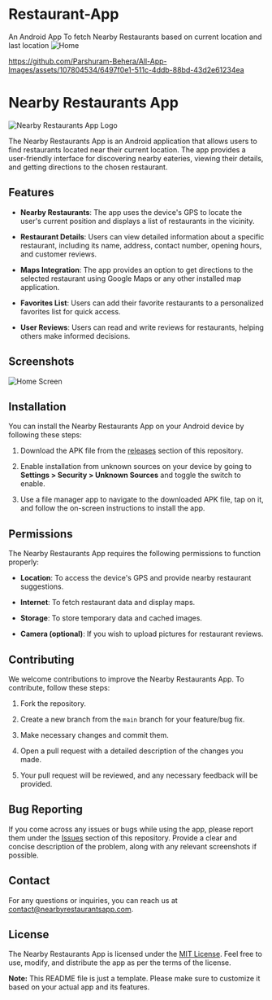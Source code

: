# Restaurant-App
An Android App To fetch Nearby Restaurants based on current location and last location
![Home](https://github.com/Parshuram-Behera/All-App-Images/assets/107804534/ca2f4807-49c7-4f12-bcf2-f79e1aebe8b3)

https://github.com/Parshuram-Behera/All-App-Images/assets/107804534/6497f0e1-511c-4ddb-88bd-43d2e61234ea

# Nearby Restaurants App

![Nearby Restaurants App Logo](app_logo.png)

The Nearby Restaurants App is an Android application that allows users to find restaurants located near their current location. The app provides a user-friendly interface for discovering nearby eateries, viewing their details, and getting directions to the chosen restaurant.

## Features

- **Nearby Restaurants**: The app uses the device's GPS to locate the user's current position and displays a list of restaurants in the vicinity.

- **Restaurant Details**: Users can view detailed information about a specific restaurant, including its name, address, contact number, opening hours, and customer reviews.

- **Maps Integration**: The app provides an option to get directions to the selected restaurant using Google Maps or any other installed map application.

- **Favorites List**: Users can add their favorite restaurants to a personalized favorites list for quick access.

- **User Reviews**: Users can read and write reviews for restaurants, helping others make informed decisions.

## Screenshots

![Home Screen](https://github.com/Parshuram-Behera/All-App-Images/assets/107804534/ca2f4807-49c7-4f12-bcf2-f79e1aebe8b3)

## Installation

You can install the Nearby Restaurants App on your Android device by following these steps:

1. Download the APK file from the [releases](https://github.com/your-username/nearby-restaurants-app/releases) section of this repository.

2. Enable installation from unknown sources on your device by going to **Settings > Security > Unknown Sources** and toggle the switch to enable.

3. Use a file manager app to navigate to the downloaded APK file, tap on it, and follow the on-screen instructions to install the app.

## Permissions

The Nearby Restaurants App requires the following permissions to function properly:

- **Location**: To access the device's GPS and provide nearby restaurant suggestions.

- **Internet**: To fetch restaurant data and display maps.

- **Storage**: To store temporary data and cached images.

- **Camera (optional)**: If you wish to upload pictures for restaurant reviews.

## Contributing

We welcome contributions to improve the Nearby Restaurants App. To contribute, follow these steps:

1. Fork the repository.

2. Create a new branch from the `main` branch for your feature/bug fix.

3. Make necessary changes and commit them.

4. Open a pull request with a detailed description of the changes you made.

5. Your pull request will be reviewed, and any necessary feedback will be provided.

## Bug Reporting

If you come across any issues or bugs while using the app, please report them under the [Issues](https://github.com/your-username/nearby-restaurants-app/issues) section of this repository. Provide a clear and concise description of the problem, along with any relevant screenshots if possible.

## Contact

For any questions or inquiries, you can reach us at contact@nearbyrestaurantsapp.com.

## License

The Nearby Restaurants App is licensed under the [MIT License](LICENSE). Feel free to use, modify, and distribute the app as per the terms of the license.

**Note:** This README file is just a template. Please make sure to customize it based on your actual app and its features.
